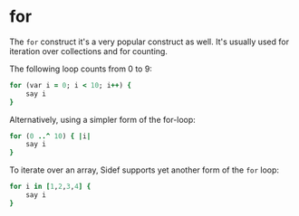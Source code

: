 # for

The `for` construct it's a very popular construct as well. It's usually used for iteration over collections and for counting.

The following loop counts from 0 to 9:

```ruby
for (var i = 0; i < 10; i++) {
    say i
}
```

Alternatively, using a simpler form of the for-loop:

```ruby
for (0 ..^ 10) { |i|
    say i
}
```

To iterate over an array, Sidef supports yet another form of the `for` loop:

```ruby
for i in [1,2,3,4] {
    say i
}
```
